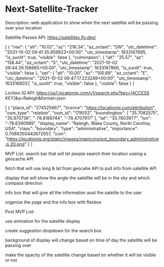 # Next-Satellite-Tracker

Description: web application to show when the next satellite will be passing over your location

Satellite Passes API:  https://satellites.fly.dev/

[
{
"rise": {
"alt": "10.02",
"az": "216.34",
"az_octant": "SW",
"utc_datetime": "2021-10-02 09:41:35.659823+00:00",
"utc_timestamp": 1633167695,
"is_sunlit": true,
"visible": false
},
"culmination": {
"alt": "25.57",
"az": "158.44",
"az_octant": "S",
"utc_datetime": "2021-10-02 09:44:26.156665+00:00",
"utc_timestamp": 1633167866,
"is_sunlit": true,
"visible": false
},
"set": {
"alt": "10.00",
"az": "100.69",
"az_octant": "E",
"utc_datetime": "2021-10-02 09:47:17.223249+00:00",
"utc_timestamp": 1633168037,
"is_sunlit": true,
"visible": false
},
"visible": false
}
]



Loction IQ API:  https://us1.locationiq.com/v1/search.php?key=[ACCESS KEY]&q=Raleigh&format=json

[
{
"place_id": "274525667",
"licence": "https://locationiq.com/attribution",
"osm_type": "relation",
"osm_id": "179052",
"boundingbox": [
"35.7082575",
"35.970736",
"-78.8189744",
"-78.4707917"
],
"lat": "35.7803977",
"lon": "-78.6390989",
"display_name": "Raleigh, Wake County, North Carolina, USA",
"class": "boundary",
"type": "administrative",
"importance": 0.7086350442672057,
"icon": "https://locationiq.org/static/images/mapicons/poi_boundary_administrative.p.20.png"
}
]


MVP List:
search bar that will let people search their location useing a geocache API

fetch that will use long & lat from geocahe API to pull info from satellite API

display that will show the angle the satellite will be in the sky and which compass direction

info box that will give all the information aout the satelite to the user

organize the page and the info box with flexbox
  
  
Post MVP List:

use animation for the satellite display

create suggestion dropdown for the search box

background of display will change based on time of day the satellite will be passing over

make the opacity of the satellite change based on whether it will be visible or not
  
